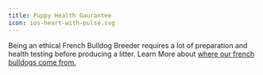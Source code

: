 ```yaml
---
title: Puppy Health Gaurantee
icon: ios-heart-with-pulse.svg
---
```


Being an ethical French Bulldog Breeder requires a lot of preparation and health testing before producing a litter.
Learn More about [where our french bulldogs come from.](/the-ethics-of-where-to-find-a-french-bulldog-puppy-for-your-family/ "Where Our French Bulldogs Come From")
